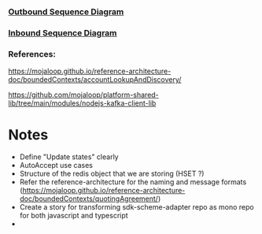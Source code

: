 ### [Outbound Sequence Diagram](./outbound-sequence.md)

### [Inbound Sequence Diagram](./inbound-sequence.md)

### References:

https://mojaloop.github.io/reference-architecture-doc/boundedContexts/accountLookupAndDiscovery/

https://github.com/mojaloop/platform-shared-lib/tree/main/modules/nodejs-kafka-client-lib


# Notes

- Define "Update states" clearly
- AutoAccept use cases
- Structure of the redis object that we are storing (HSET <bulkID>?)
- Refer the reference-architecture for the naming and message formats (https://mojaloop.github.io/reference-architecture-doc/boundedContexts/quotingAgreement/)
- Create a story for transforming sdk-scheme-adapter repo as mono repo for both javascript and typescript
- 
